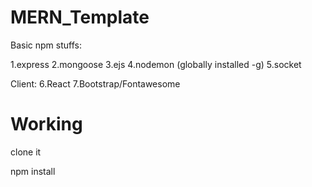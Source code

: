 # MERN_Template
Basic npm stuffs:

1.express
2.mongoose
3.ejs
4.nodemon (globally installed -g)
5.socket 

Client:
6.React
7.Bootstrap/Fontawesome

# Working
clone it

npm install
